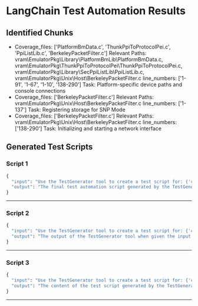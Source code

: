 # LangChain Test Automation Results

## Identified Chunks

- Coverage_files: ['PlatformBmData.c', 'ThunkPpiToProtocolPei.c', 'PpiListLib.c', 'BerkeleyPacketFilter.c']
  Relevant Paths: vram\EmulatorPkg\Library\PlatformBmLib\PlatformBmData.c, vram\EmulatorPkg\ThunkPpiToProtocolPei\ThunkPpiToProtocolPei.c, vram\EmulatorPkg\Library\SecPpiListLib\PpiListLib.c, vram\EmulatorPkg\Unix\Host\BerkeleyPacketFilter.c
  line_numbers: ['1-91', '1-67', '1-10', '138-290']
  Task: Platform-specific device paths and console connections
- Coverage_files: ['BerkeleyPacketFilter.c']
  Relevant Paths: vram\EmulatorPkg\Unix\Host\BerkeleyPacketFilter.c
  line_numbers: ['1-137']
  Task: Registering storage for SNP Mode
- Coverage_files: ['BerkeleyPacketFilter.c']
  Relevant Paths: vram\EmulatorPkg\Unix\Host\BerkeleyPacketFilter.c
  line_numbers: ['138-290']
  Task: Initializing and starting a network interface
## Generated Test Scripts

### Script 1

```python
{
  "input": "Use the TestGenerator tool to create a test script for: {'coverage_files': ['PlatformBmData.c', 'ThunkPpiToProtocolPei.c', 'PpiListLib.c', 'BerkeleyPacketFilter.c'], 'line_numbers': ['1-91', '1-67', '1-10', '138-290'], 'task': 'Platform-specific device paths and console connections', 'path': 'vram\\\\EmulatorPkg\\\\Library\\\\PlatformBmLib\\\\PlatformBmData.c, vram\\\\EmulatorPkg\\\\ThunkPpiToProtocolPei\\\\ThunkPpiToProtocolPei.c, vram\\\\EmulatorPkg\\\\Library\\\\SecPpiListLib\\\\PpiListLib.c, vram\\\\EmulatorPkg\\\\Unix\\\\Host\\\\BerkeleyPacketFilter.c'}",
  "output": "The final test automation script generated by the TestGenerator tool for the given inputs is the one that was generated in the third observation, which is a Python script that tests the existence of the files, their contents, line numbers, task, and path, and includes edge cases for the line numbers."
}
```

---

### Script 2

```python
{
  "input": "Use the TestGenerator tool to create a test script for: {'coverage_files': ['BerkeleyPacketFilter.c'], 'line_numbers': ['1-137'], 'task': 'Registering storage for SNP Mode', 'path': 'vram\\\\EmulatorPkg\\\\Unix\\\\Host\\\\BerkeleyPacketFilter.c'}",
  "output": "The output of the TestGenerator tool when given the input {'coverage_files': ['BerkeleyPacketFilter.c'], 'line_numbers': ['1-137'], 'task': 'Registering storage for SNP Mode', 'path': 'vram\\\\EmulatorPkg\\\\Unix\\\\Host\\\\BerkeleyPacketFilter.c'} is a Python script that meets the requirements for testing the Berkeley Packet Filter source file. The script sets up a test environment, reads the file contents, provides detailed test cases, and writes comprehensive tests for the edge cases."
}
```

---

### Script 3

```python
{
  "input": "Use the TestGenerator tool to create a test script for: {'coverage_files': ['BerkeleyPacketFilter.c'], 'line_numbers': ['138-290'], 'task': 'Initializing and starting a network interface', 'path': 'vram\\\\EmulatorPkg\\\\Unix\\\\Host\\\\BerkeleyPacketFilter.c'}",
  "output": "The content of the test script generated by the TestGenerator tool for the given inputs is the Python script that meets the requirements, which is provided in the observation of the TestGenerator action."
}
```

---

